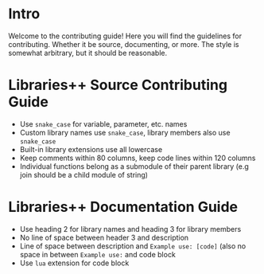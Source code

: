 # Intro

Welcome to the contributing guide! Here you will find the guidelines for contributing. Whether it be source, documenting, or more. The style is somewhat arbitrary, but it should be reasonable.


# Libraries++ Source Contributing Guide
* Use `snake_case` for variable, parameter, etc. names
* Custom library names use `snake_case`, library members also use `snake_case`
* Built-in library extensions use all lowercase
* Keep comments within 80 columns, keep code lines within 120 columns
* Individual  functions belong as a submodule of their parent library (e.g join should be a child module of string)

# Libraries++ Documentation Guide
* Use heading 2 for library names and heading 3 for library members
* No line of space between header 3 and description
* Line of space between description and `Example use: [code]` (also no space in between `Example use:` and code block
* Use `lua` extension for code block
